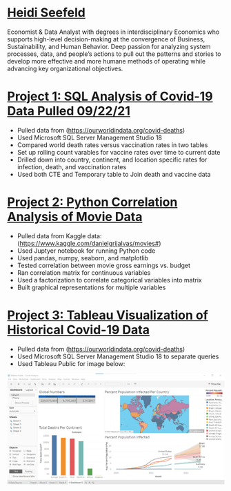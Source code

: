 # [Heidi Seefeld](https://www.linkedin.com/in/heidi-seefeld/)



Economist & Data Analyst with degrees in interdisciplinary Economics who supports high-level decision-making at the convergence of Business, Sustainability, and Human Behavior. Deep passion for analyzing system processes, data, and people’s actions to pull out the patterns and stories to develop more effective and more humane methods of operating while advancing key organizational objectives.



# [Project 1: SQL Analysis of Covid-19 Data Pulled 09/22/21](https://github.com/HeidiJo42/Heidi_Portfolio/blob/main/SQLQuery_Covid_Data.sql)

* Pulled data from (https://ourworldindata.org/covid-deaths)
* Used Microsoft SQL Server Management Studio 18
* Compared world death rates versus vaccination rates in two tables
* Set up rolling count varables for vaccine rates over time to current date
* Drilled down into country, continent, and location specific rates for infection, death, and vaccination rates
* Used both CTE and Temporary table to Join death and vaccine data


# [Project 2: Python Correlation Analysis of Movie Data](https://github.com/HeidiJo42/Heidi_Portfolio/blob/main/Kaggle%20Movie%20Analysis.ipynb)

* Pulled data from Kaggle data:  (https://www.kaggle.com/danielgrijalvas/movies#)
* Used Juptyer notebook for running Python code
* Used pandas, numpy, seaborn, and matplotlib 
* Tested correlation between movie gross earnings vs. budget
* Ran correlation matrix for continuous variables
* Used a factorization to correlate categorical variables into matrix
* Built graphical representations for multiple variables

# [Project 3: Tableau Visualization of Historical Covid-19 Data](https://public.tableau.com/app/profile/heidijo42)

* Pulled data from (https://ourworldindata.org/covid-deaths)
* Used Microsoft SQL Server Management Studio 18 to separate queries 
* Used Tableau Public for image below:


![](https://github.com/HeidiJo42/Heidi_Portfolio/blob/main/Images/Dashboard%20Tableau.png)










